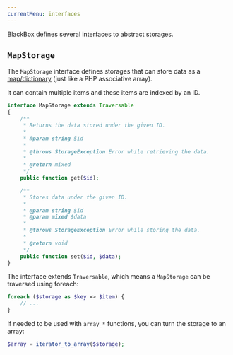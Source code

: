 ```yaml
---
currentMenu: interfaces
---
```


BlackBox defines several interfaces to abstract storages.

## `MapStorage`

The `MapStorage` interface defines storages that can store data as a [map/dictionary](http://en.wikipedia.org/wiki/Associative_array) (just like a PHP associative array).

It can contain multiple items and these items are indexed by an ID.

```php
interface MapStorage extends Traversable
{
    /**
     * Returns the data stored under the given ID.
     *
     * @param string $id
     *
     * @throws StorageException Error while retrieving the data.
     *
     * @return mixed
     */
    public function get($id);

    /**
     * Stores data under the given ID.
     *
     * @param string $id
     * @param mixed $data
     *
     * @throws StorageException Error while storing the data.
     *
     * @return void
     */
    public function set($id, $data);
}
```

The interface extends `Traversable`, which means a `MapStorage` can be traversed using foreach:

```php
foreach ($storage as $key => $item) {
    // ...
}
```

If needed to be used with `array_*` functions, you can turn the storage to an array:

```php
$array = iterator_to_array($storage);
```
